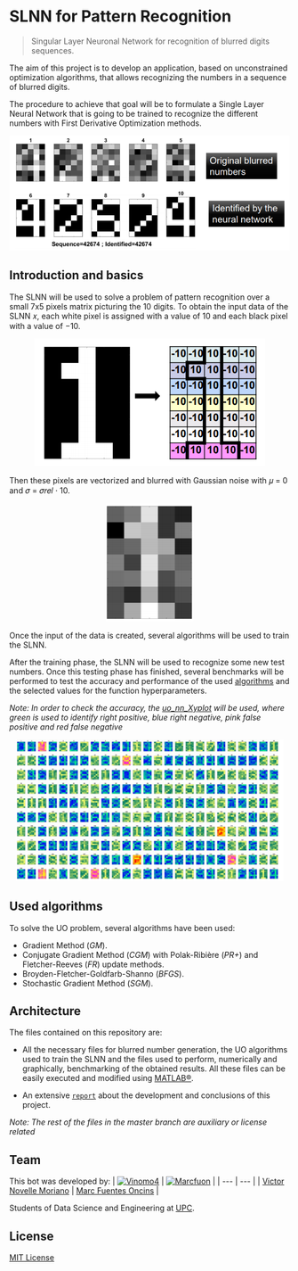 # SLNN for Pattern Recognition

> Singular Layer Neuronal Network for recognition of blurred digits sequences.

The aim of this project is to develop an application, based on unconstrained optimization algorithms, that allows recognizing the numbers in a sequence of blurred digits.

The procedure to achieve that goal will be to formulate a Single Layer
Neural Network that is going to be trained to recognize the different
numbers with First Derivative Optimization methods.

<p align="center">
  <img src='README Images/blurred_numbers.PNG'/ >
</p>

## Introduction and basics

The SLNN will be used to solve a problem of pattern recognition over a small 7x5 pixels matrix picturing the 10 digits.
To obtain the input data of the SLNN 𝑥, each white pixel is assigned with a value of 10 and each black pixel with a value of −10.

<p align="center">
  <img src='README Images/number_representation.PNG'/ >
</p>

Then these pixels are vectorized and blurred with Gaussian noise with 𝜇 = 0 and 𝜎 = 𝜎𝑟𝑒𝑙 · 10.

<p align="center">
  <img src='README Images/blurred_number.PNG'/ >
</p>

Once the input of the data is created, several algorithms will be used to train the SLNN. 

After the training phase, the SLNN will be used to recognize some new test numbers. Once this testing phase has finished, several benchmarks will be performed to test the accuracy and performance of the used [algorithms](#used-algorithms) and the selected values for the function hyperparameters.

*Note: In order to check the accuracy, the [uo_nn_Xyplot](uo_nn_Xyplot.m) will be used, where green is used to identify right positive, blue right negative, pink false positive and red false negative*

<p align="center">
  <img src='README Images/benchmarking.PNG'/ >
</p>

## Used algorithms

To solve the UO problem, several algorithms have been used:

* Gradient Method (*GM*).
* Conjugate Gradient Method (*CGM*) with Polak-Ribière (*PR+*) and Fletcher-Reeves (*FR*) update methods.
* Broyden-Fletcher-Goldfarb-Shanno (*BFGS*).
* Stochastic Gradient Method (*SGM*).

## Architecture
The files contained on this repository are:

* All the necessary files for blurred number generation, the UO algorithms used to train the SLNN and the files used to perform, numerically and graphically, benchmarking of the obtained results. All these files can be easily executed and modified using [MATLAB®](https://es.mathworks.com/products/matlab.html).

* An extensive [`report`](./Report.pdf) about the development and conclusions of this project. 

*Note: The rest of the files in the master branch are auxiliary or license related*

## Team

This bot was developed by:
| [![Vinomo4](https://avatars2.githubusercontent.com/u/49389601?s=60&v=4)](https://github.com/Vinomo4) | [![Marcfuon](https://avatars3.githubusercontent.com/u/49389563?s=88&u=95fb18db55ceae0b49215950980506783481fbbe&v=4)](https://github.com/marcfuon) |
| --- | --- |
| [Victor Novelle Moriano](https://github.com/Vinomo4) | [Marc Fuentes Oncins](https://github.com/marcfuon) |


Students of Data Science and Engineering at [UPC](https://www.upc.edu/ca).

## License

[MIT License](./LICENSE)
